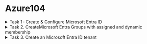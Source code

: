 # Azure104

<details>1. Manage Microsoft Entra ID user
   <summary>Task 1 : Create & Configure Microsoft Entra ID</summary>
  <br><br>
   - Step1. [Login to Azure Portal](https://portal.azure.com/)</br>
  <br>
   - Step2. On Azure portal Seach bar Search Microsoft Entra ID.</br>
  <br>
   - Step3. on Overview pane under 'Manage' Click users</b>
  <br>- step4. Click New User</br>
  <br>
   - Step5. Create new user</br>
  <br>
   - Step6. Provide the Basic user information</br>
<ls>
       - User principle name: user1</ls>
       - mail nick Name: user1
       - Display name: user1
       - Account enabled: (By default it is selected)
   - Step7.  On the properties slide provide the user information (Provide as much as information)
   - Step8. On Assignments (Assign user Adminitritive unit, Group or Role, if you have information on hand)
   - Step9. Review and create
   - Step10. Refresh the page by clicking Refresh on user page header
   - Step11. Click newly created user
     - On Overview pane,  click Assigned roles
     - click add assingments
     - Under select role search for user administrator (In this demo)
   - Step12. Click Assign
   - Step13. Click Refresh 
   - Step14. To check Open browser in new tab, Login with newly created user credentials you created earlier. Update your new password, set ip MFA( multifactor Authentication)
       - Download Microsoft free Authenticator App (IOS/Android)
       - Follow the instructruction that displayed on page
       - Open Authenticator App
       - Click '+' on top right corner 
       - Select Work or school
       - Scan QR code that displayed on screen
       - Verify that's you
       - Authenticator App ask your phone number 
       - verify the code that you get in SMS
   - Step15. Congratulations for Successful login to Azure portal with your newly created account
   - Step16. Go to Microsoft Enta ID
   - Step 17. Scroll down and find User setting ( Notice there you do not have permission to Edit user permissions, It is blured) 
   - Step18. Scroll up click Users
   - Step19. Check you can create new user and guest user because your Assign role is User administrator
   - Step20. Follow these mentions Steps and create another user.
   - Step21. Task 1 is completed.
</details>
<details><summary> Task 2. CreateMicrosoft Entra Groups with assigned and dynamic membership</summary>
<br></br>
  
</details>

<details>
  <summary>Task 3. Create an Microsoft Entra ID tenant</summary>
</details>
     

